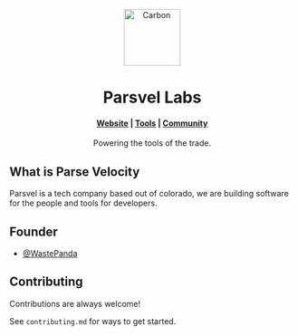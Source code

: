 <p align="center">
  <a href="https://parsvel.com">
    <img alt="Carbon" src="https://avatars.githubusercontent.com/u/95453672?s=200&v=4" width="100" />
  </a>
</p>
<h1 align="center">
  Parsvel Labs
</h1>

<h4 align="center">
  <a href="https://parsvel.com/">Website</a> |
  <a href="https://parsvel.com/#tools">Tools</a> |
  <a href="https://parsvel.com/#community">Community</a>
</h4>

<p align="center">
Powering the tools of the trade.
</p>

## What is Parse Velocity

Parsvel is a tech company based out of colorado, we are building software for the people and tools for developers.
## Founder

- [@WastePanda](https://www.github.com/WastePanda)


## Contributing

Contributions are always welcome!

See `contributing.md` for ways to get started.
